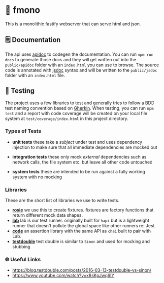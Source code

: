 # 🦁  fmono
This is a monolithic fastify webserver that can serve html and json.

## 🗒  Documentation
The api uses [apidoc](https://github.com/apidoc/apidoc) to codegen the documentation. You can run `npm run docs` to generate those docs and they will get written out into the `public/apidoc` folder with an `index.html` you can use to browse. The source code is annotated with [jsdoc]() syntax and will be written to the `public/jsdoc` folder with an `index.html` file.

## 🧪  Testing
The project uses a few libraries to test and generally tries to follow a BDD test naming convention based on [Gherkin](https://cucumber.io/docs/gherkin/reference/). When testing, you can run `npm test` and a report with code coverage will be created on your local file system at `test/coverage/index.html` in this project directory.

### Types of Tests

- **unit tests** these take a _subject_ under test and uses dependency injection to make sure that all immediate dependencies are mocked out

- **integration tests** these only mock _external_ dependencies such as network calls, the file system etc. but leave all other code untouched

- **system tests** these are intended to be run against a fully working system with no mocking

### Libraries
These are the short list of libraries we use to write tests.

- **[rosie](https://github.com/rosiejs/rosie)** we use this to create fixtures. fixtures are factory functions that return different mock data shapes.
- **[lab](https://github.com/hapijs/lab)** lab is our test runner. originally built for `hapi` but is a lightweight runner that doesn't pollute the global space like other runners re: Jest.
- **[code](https://github.com/hapijs/code)** an assertion library with the same API as `chai` built to pair with Lab.
- **[testdouble](https://github.com/testdouble/testdouble.js/)** test double is similar to `Sinon` and used for mocking and stubbing

### 🌐  Useful Links

- https://blog.testdouble.com/posts/2016-03-13-testdouble-vs-sinon/
- https://www.youtube.com/watch?v=x8sKpJwq6lY
